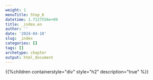 ```yaml
---
weight: 1
menuTitle: Step_6
datetime: 1.7127556e+09
title: _index.en
author: ''
date: '2024-04-10'
slug: _index
categories: []
tags: []
archetype: chapter
output: html_document
---
```


{{%children containerstyle="div" style="h2" description="true" %}}
